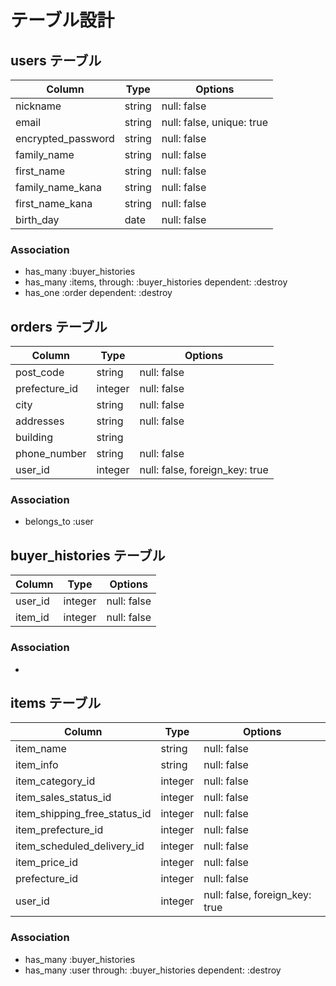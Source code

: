 # テーブル設計

## users テーブル

| Column             | Type   | Options                   |
| ------------------ | ------ | ------------------------- |
| nickname           | string | null: false               |
| email              | string | null: false, unique: true |
| encrypted_password | string | null: false               |
| family_name        | string | null: false               |
| first_name         | string | null: false               |
| family_name_kana   | string | null: false               |
| first_name_kana    | string | null: false               |
| birth_day          | date   | null: false               |


### Association

- has_many :buyer_histories
- has_many :items, through: :buyer_histories dependent: :destroy
- has_one :order dependent: :destroy

## orders テーブル

| Column        | Type          | Options                        |
| ------------- | ------------- | ------------------------------ |
| post_code     | string        | null: false                    |
| prefecture_id | integer       | null: false                    |
| city          | string        | null: false                    |
| addresses     | string        | null: false                    |
| building      | string        |                                |
| phone_number  | string        | null: false                    |
| user_id       | integer       | null: false, foreign_key: true |

### Association

- belongs_to :user

## buyer_histories テーブル

| Column          | Type    | Options                        |
| --------------- | ------- | ------------------------------ |
| user_id         | integer | null: false                    |
| item_id         | integer | null: false                    |

### Association

- 

## items テーブル

| Column                       | Type          | Options                        |
| ---------------------------- | ------------- | ------------------------------ |
| item_name                    | string        | null: false                    |
| item_info                    | string        | null: false                    |
| item_category_id             | integer       | null: false                    |
| item_sales_status_id         | integer       | null: false                    |
| item_shipping_free_status_id | integer       | null: false                    |
| item_prefecture_id           | integer       | null: false                    |
| item_scheduled_delivery_id   | integer       | null: false                    |
| item_price_id                | integer       | null: false                    |
| prefecture_id                | integer       | null: false                    |
| user_id                      | integer       | null: false, foreign_key: true |

### Association
- has_many :buyer_histories
- has_many :user through: :buyer_histories dependent: :destroy
